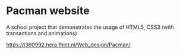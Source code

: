 # Pacman website

A school project that demonstrates the usage of HTML5, CSS3 (with transactions and animations)

https://i360992.hera.fhict.nl/Web_design/Pacman/
